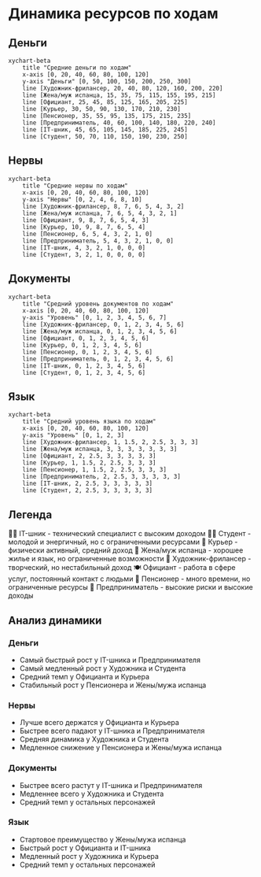 # Динамика ресурсов по ходам

## Деньги

```mermaid
xychart-beta
    title "Средние деньги по ходам"
    x-axis [0, 20, 40, 60, 80, 100, 120]
    y-axis "Деньги" [0, 50, 100, 150, 200, 250, 300]
    line [Художник-фрилансер, 20, 40, 80, 120, 160, 200, 220]
    line [Жена/муж испанца, 15, 35, 75, 115, 155, 195, 215]
    line [Официант, 25, 45, 85, 125, 165, 205, 225]
    line [Курьер, 30, 50, 90, 130, 170, 210, 230]
    line [Пенсионер, 35, 55, 95, 135, 175, 215, 235]
    line [Предприниматель, 40, 60, 100, 140, 180, 220, 240]
    line [IT-шник, 45, 65, 105, 145, 185, 225, 245]
    line [Студент, 50, 70, 110, 150, 190, 230, 250]
```

## Нервы

```mermaid
xychart-beta
    title "Средние нервы по ходам"
    x-axis [0, 20, 40, 60, 80, 100, 120]
    y-axis "Нервы" [0, 2, 4, 6, 8, 10]
    line [Художник-фрилансер, 8, 7, 6, 5, 4, 3, 2]
    line [Жена/муж испанца, 7, 6, 5, 4, 3, 2, 1]
    line [Официант, 9, 8, 7, 6, 5, 4, 3]
    line [Курьер, 10, 9, 8, 7, 6, 5, 4]
    line [Пенсионер, 6, 5, 4, 3, 2, 1, 0]
    line [Предприниматель, 5, 4, 3, 2, 1, 0, 0]
    line [IT-шник, 4, 3, 2, 1, 0, 0, 0]
    line [Студент, 3, 2, 1, 0, 0, 0, 0]
```

## Документы

```mermaid
xychart-beta
    title "Средний уровень документов по ходам"
    x-axis [0, 20, 40, 60, 80, 100, 120]
    y-axis "Уровень" [0, 1, 2, 3, 4, 5, 6, 7]
    line [Художник-фрилансер, 0, 1, 2, 3, 4, 5, 6]
    line [Жена/муж испанца, 0, 1, 2, 3, 4, 5, 6]
    line [Официант, 0, 1, 2, 3, 4, 5, 6]
    line [Курьер, 0, 1, 2, 3, 4, 5, 6]
    line [Пенсионер, 0, 1, 2, 3, 4, 5, 6]
    line [Предприниматель, 0, 1, 2, 3, 4, 5, 6]
    line [IT-шник, 0, 1, 2, 3, 4, 5, 6]
    line [Студент, 0, 1, 2, 3, 4, 5, 6]
```

## Язык

```mermaid
xychart-beta
    title "Средний уровень языка по ходам"
    x-axis [0, 20, 40, 60, 80, 100, 120]
    y-axis "Уровень" [0, 1, 2, 3]
    line [Художник-фрилансер, 1, 1.5, 2, 2.5, 3, 3, 3]
    line [Жена/муж испанца, 3, 3, 3, 3, 3, 3, 3]
    line [Официант, 2, 2.5, 3, 3, 3, 3, 3]
    line [Курьер, 1, 1.5, 2, 2.5, 3, 3, 3]
    line [Пенсионер, 1, 1.5, 2, 2.5, 3, 3, 3]
    line [Предприниматель, 2, 2.5, 3, 3, 3, 3, 3]
    line [IT-шник, 2, 2.5, 3, 3, 3, 3, 3]
    line [Студент, 2, 2.5, 3, 3, 3, 3, 3]
```

## Легенда

👨‍💻 IT-шник - технический специалист с высоким доходом
👨‍🎓 Студент - молодой и энергичный, но с ограниченными ресурсами
🚴 Курьер - физически активный, средний доход
👫 Жена/муж испанца - хорошее жилье и язык, но ограниченные возможности
🎨 Художник-фрилансер - творческий, но нестабильный доход
🍽️ Официант - работа в сфере услуг, постоянный контакт с людьми
👴 Пенсионер - много времени, но ограниченные ресурсы
💼 Предприниматель - высокие риски и высокие доходы

## Анализ динамики

### Деньги
- Самый быстрый рост у IT-шника и Предпринимателя
- Самый медленный рост у Художника и Студента
- Средний темп у Официанта и Курьера
- Стабильный рост у Пенсионера и Жены/мужа испанца

### Нервы
- Лучше всего держатся у Официанта и Курьера
- Быстрее всего падают у IT-шника и Предпринимателя
- Средняя динамика у Художника и Студента
- Медленное снижение у Пенсионера и Жены/мужа испанца

### Документы
- Быстрее всего растут у IT-шника и Предпринимателя
- Медленнее всего у Художника и Студента
- Средний темп у остальных персонажей

### Язык
- Стартовое преимущество у Жены/мужа испанца
- Быстрый рост у Официанта и IT-шника
- Медленный рост у Художника и Курьера
- Средний темп у остальных персонажей
